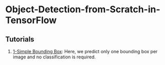 # Object-Detection-from-Scratch-in-TensorFlow

## Tutorials
1. [1-Simple Bounding Box](https://github.com/nikhilroxtomar/Object-Detection-from-Scratch-in-TensorFlow/tree/main/1%20-%20Simple%20Object%20Detection): Here, we predict only one bounding box per image and no classification is required.
